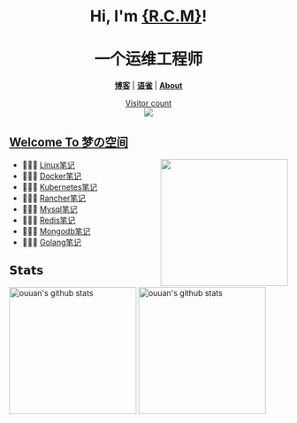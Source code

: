 <h1 align="center">Hi, I'm <a href="https://renm.cc/">{R.C.M}</a>!</h1>
<h1 align="center">一个运维工程师</h1>
<p align="center">
  <strong><a href="https://renm.cc/">博客</a></strong> |
  <strong><a href="https://www.yuque.com/renmcc">语雀</a></strong> |
  <strong><a href="https://renm.cc/about/">About</a></strong>  
</p>
<a href="https://renm.cc/"><p align="center"> Visitor count<br> <img src="https://profile-counter.glitch.me/renmcc/count.svg" /></a>

##  [Welcome To 梦の空间](https://renm.cc/)
<img src="https://media.giphy.com/media/SWoSkN6DxTszqIKEqv/giphy.gif" align="right" height="230" />

- 👨🏻‍💻  [Linux笔记](https://renm.cc/categories/linux)
- 👩🏻‍💻  [Docker笔记](https://renm.cc/categories/docker/)
- 👨🏻‍💻  [Kubernetes笔记](https://renm.cc/categories/kubernetes)
- 👨🏻‍💻  [Rancher笔记](https://renm.cc/categories/rancher)
- 👨🏻‍💻  [Mysql笔记](https://renm.cc/categories/mysql)
- 👨🏻‍💻  [Redis笔记](https://renm.cc/categories/redis)
- 👨🏻‍💻  [Mongodb笔记](https://renm.cc/categories/mongodb)
- 👨🏻‍💻  [Golang笔记](https://renm.cc/categories/golang)




## 𝗦𝘁𝗮𝘁𝘀


<p align="left">
<img alt="ouuan's github stats" height='230' src="https://github-readme-stats.vercel.app/api?username=renmcc&show_icons=true&include_all_commits=true">
<img alt="ouuan's github stats" height='230' src="https://github-readme-stats.vercel.app/api/top-langs/?username=renmcc">
</p>


